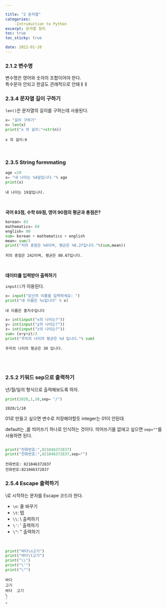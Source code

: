 ```yaml
---

title: "2 문자열"
categories: 
    -Intruduction to Python
excerpt: 문자열 정리
toc: true
toc_sticky: true

date: 2022-01-10
---
```


### 2.1.2 변수명
변수명은 영어와 숫자의 조합이어야 한다.  
특수문자 안되고 한글도 관례적으로 안돼ㅐㅐ
<br>

### 2.3.4 문자열 길이 구하기

`len()`은 문자열의 길이를 구하는데 사용된다.


```python
x= "길이 구하기"
n= len(x)
print("x 의 길이:"+str(n)) 
```

    x 의 길이:6
    


<br>

### 2.3.5 String formmating



```python
age =19
x= "내 나이는 %d살입니다."% age
print(x)
```

    내 나이는 19살입니다.
    
<br>

__국어 83점, 수학 69점, 영어 90점의 평균과 총점은?__


```python
korean= 83
mathematics= 69
english= 90
sum= korean + mathematics + english
mean= sum/3
print("저의 총점은 %d이며, 평균은 %0.2f입니다."%(sum,mean))
```

    저의 총점은 242이며, 평균은 80.67입니다.
    
<br>

__데이터를 입력받아 출력하기__

`input()`가 이용된다.  


```python
x= input("당신의 이름을 입력하세요: ")
print("내 이름은 %s입니다" % x)
```

    내 이름은 홍지수입니다
    


```python
x= int(input("x의 나이는?"))
y= int(input("y의 나이는?"))
z= int(input("z의 나이는?"))
sum= (x+y+z)/3
print("우리의 나이의 평균은 %d 입니다."% sum)
```

    우리의 나이의 평균은 30 입니다.
<br>
<br>    


### 2.5.2 키워드 sep으로 출력하기

년/월/일의 형식으로 출력해보도록 하자.  


```python
print(2020,1,10,sep= "/")
```

    2020/1/10
    

01로 만들고 싶으면 변수로 저장해야할듯 integer는 01이 안된대  

default는 ,를 띄어쓰기 하나로 인식하는 것이다.
띄어쓰기를 없애고 싶으면 `sep=""`를 사용하면 된다.  


```python

print("전화번호:",821046372837)
print("전화번호:",821046372837,sep="")
```

    전화번호: 821046372837
    전화번호:821046372837
    

### 2.5.4 Escape 출력하기
\로 시작하는 문자를 Escape 코드라 한다.  
- `\n`: 줄 바꾸기
- `\t`: 탭
- `\\`: \ 출력하기
- `\'`: ' 출력하기
- `\"`: " 출력하기
<br>

```python
print("바다\n고기")
print("바다\t고기")
print("\\")
print("\'")
print("\"")
```

    바다
    고기
    바다	고기
    \
    '
    "
    
